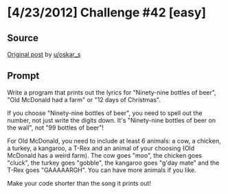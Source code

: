 # [4/23/2012] Challenge #42 [easy]

## Source

[Original post](https://old.reddit.com/r/dailyprogrammer/comments/sobna/4232012_challenge_42_easy/) by [u/oskar_s](https://old.reddit.com/user/oskar_s)

## Prompt

Write a program that prints out the lyrics for "Ninety-nine bottles of beer", "Old McDonald had a farm" or "12 days of Christmas".

If you choose "Ninety-nine bottles of beer", you need to spell out the number, not just write the digits down. It's "Ninety-nine bottles of beer on the wall", not "99 bottles of beer"!

For Old McDonald, you need to include at least 6 animals: a cow, a chicken, a turkey, a kangaroo, a T-Rex and an animal of your choosing (Old McDonald has a weird farm). The cow goes "moo", the chicken goes "cluck", the turkey goes "gobble", the kangaroo goes "g'day mate" and the T-Rex goes "GAAAAARGH". You can have more animals if you like.

Make your code shorter than the song it prints out!
